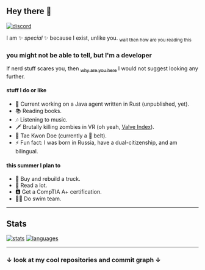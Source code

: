## Hey there 👋

[![discord](https://img.shields.io/badge/RuthlessJailer%230001-Discord-36393f?logo=Discord)](https://discord.gg/h3b5DYpNBu)

I am ✨ _special_ ✨ because I exist, unlike you. <sub>wait then how are you reading this</sub>

### you might not be able to tell, but I'm a developer

If nerd stuff scares you, then <del><sub>why are you here</sub></del> I would not suggest looking any further.  

#### stuff I do or like
- 💪 Current working on a Java agent written in Rust (unpublished, yet).
- 📚 Reading books.
- 🎶 Listening to music.
- 🗡 Brutally killing zombies in VR (oh yeah, [Valve Index](https://www.valvesoftware.com/en/index)).
- 🥋 Tae Kwon Doe (currently a 🔴 belt).
- ⚡ Fun fact: I was born in Russia, have a dual-citizenship, and am bilingual.

#### this summer I plan to
- 🚗 Buy and rebuild a truck.
- 📖 Read a lot.
- 🅰 Get a CompTIA A+ certification.
- 🏊‍♂️ Do swim team.


---

## Stats

[![stats](https://github-readme-stats.vercel.app/api?username=ruthlessjailer&theme=algolia&show_icons=true&count_private=true)](https://github.com/anuraghazra/github-readme-stats/)
[![languages](https://github-readme-stats.vercel.app/api/top-langs/?username=ruthlessjailer&layout=compact&theme=algolia)](https://github.com/anuraghazra/github-readme-stats/)

---

### ↓ look at my cool repositories and commit graph ↓

